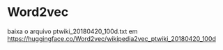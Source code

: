 # Word2vec 

baixa o arquivo  ptwiki_20180420_100d.txt em https://huggingface.co/Word2vec/wikipedia2vec_ptwiki_20180420_100d
